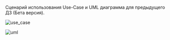 Сценарий использования Use-Case и UML диаграмма для предыдущего ДЗ (Бета версия).

![use_case](https://i.imgur.com/XLFDqOT.png)

![uml](https://i.imgur.com/4rzHCGv.png)